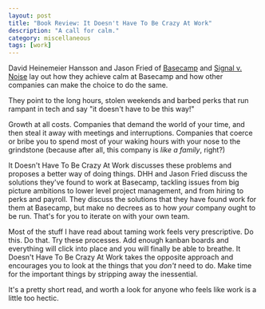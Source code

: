 ```yaml
---
layout: post
title: "Book Review: It Doesn't Have To Be Crazy At Work"
description: "A call for calm."
category: miscellaneous
tags: [work]
---
```

David Heinemeier Hansson and Jason Fried of [Basecamp](https://basecamp.com/) and [Signal v. Noise](https://m.signalvnoise.com/) lay out how they achieve calm at Basecamp and how other companies can make the choice to do the same.

They point to the long hours, stolen weekends and barbed perks that run rampant in tech and say "it doesn't have to be this way!"

Growth at all costs. Companies that demand the world of your time, and then steal it away with meetings and interruptions. Companies that coerce or bribe you to spend most of your waking hours with your nose to the grindstone (because after all, this company is *like a family*, right?)

It Doesn't Have To Be Crazy At Work discusses these problems and proposes a better way of doing things. DHH and Jason Fried discuss the solutions they've found to work at Basecamp, tackling issues from big picture ambitions to lower level project management, and from hiring to perks and payroll. They discuss the solutions that they have found work for them at Basecamp, but make no decrees as to how _your_ company ought to be run. That's for you to iterate on with your own team.

Most of the stuff I have read about taming work feels very prescriptive. Do this. Do that. Try these processes. Add enough kanban boards and everything will click into place and you will finally be able to breathe. It Doesn't Have To Be Crazy At Work takes the opposite approach and encourages you to look at the things that you _don't_ need to do. Make time for the important things by stripping away the inessential.

It's a pretty short read, and worth a look for anyone who feels like work is a little too hectic.
